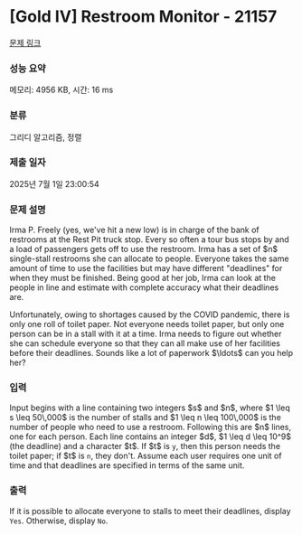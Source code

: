 # [Gold IV] Restroom Monitor - 21157 

[문제 링크](https://www.acmicpc.net/problem/21157) 

### 성능 요약

메모리: 4956 KB, 시간: 16 ms

### 분류

그리디 알고리즘, 정렬

### 제출 일자

2025년 7월 1일 23:00:54

### 문제 설명

<p>Irma P. Freely (yes, we've hit a new low) is in charge of the bank of restrooms at the Rest Pit truck stop.  Every so often a tour bus stops by and a load of passengers gets off to use the restroom.  Irma has a set of $n$ single-stall restrooms she can allocate to people.  Everyone takes the same amount of time to use the facilities but may have different "deadlines" for when they must be finished.  Being good at her job, Irma can look at the people in line and estimate with complete accuracy what their deadlines are.</p>

<p>Unfortunately, owing to shortages caused by the COVID pandemic, there is only one roll of toilet paper. Not everyone needs toilet paper, but only one person can be in a stall with it at a time. Irma needs to figure out whether she can schedule everyone so that they can all make use of her facilities before their deadlines. Sounds like a lot of paperwork $\ldots$ can you help her?</p>

### 입력 

 <p>Input begins with a line containing two integers $s$ and $n$, where $1 \leq s \leq 50\,000$ is the number of stalls and $1 \leq n \leq 100\,000$ is the number of people who need to use a restroom. Following this are $n$ lines, one for each person. Each line contains an integer $d$, $1 \leq d \leq 10^9$ (the deadline) and a character $t$.  If $t$ is <code>y</code>, then this person needs the toilet paper; if $t$ is <code>n</code>, they don't. Assume each user requires one unit of time and that deadlines are specified in terms of the same unit.</p>

### 출력 

 <p>If it is possible to allocate everyone to stalls to meet their deadlines, display <code>Yes</code>.  Otherwise, display <code>No</code>.</p>

